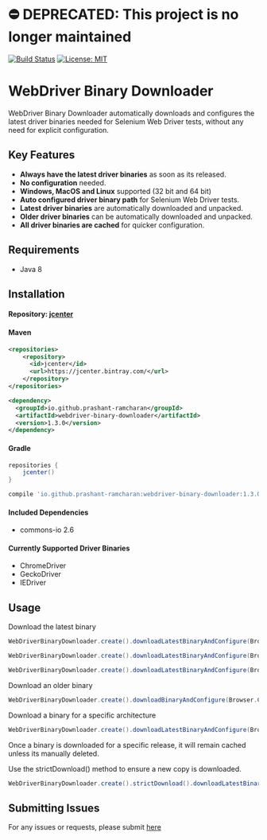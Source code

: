 # ⛔️ DEPRECATED: This project is no longer maintained


[![Build Status](https://travis-ci.org/prashant-ramcharan/webdriver-binary-downloader.svg?branch=master)](https://travis-ci.org/prashant-ramcharan/webdriver-binary-downloader)
[![License: MIT](https://img.shields.io/badge/License-MIT-yellow.svg)](https://opensource.org/licenses/MIT)


# WebDriver Binary Downloader #

WebDriver Binary Downloader automatically downloads and configures the latest driver binaries needed for Selenium Web Driver tests, without any need for explicit configuration.

## Key Features
- **Always have the latest driver binaries** as soon as its released.
- **No configuration** needed.
- **Windows, MacOS and Linux** supported (32 bit and 64 bit)
- **Auto configured driver binary path** for Selenium Web Driver tests.
- **Latest driver binaries** are automatically downloaded and unpacked.
- **Older driver binaries** can be automatically downloaded and unpacked.
- **All driver binaries are cached** for quicker configuration.

## Requirements
- Java 8

## Installation

#### Repository: [jcenter](https://bintray.com/prashantr/WebDriver-Binary-Downloader/webdriver-binary-downloader)

#### Maven
````xml
<repositories>
    <repository>
      <id>jcenter</id>
      <url>https://jcenter.bintray.com/</url>
    </repository>
</repositories>

<dependency>
  <groupId>io.github.prashant-ramcharan</groupId>
  <artifactId>webdriver-binary-downloader</artifactId>
  <version>1.3.0</version>
</dependency>
````

#### Gradle
````gradle
repositories {
    jcenter()
}

compile 'io.github.prashant-ramcharan:webdriver-binary-downloader:1.3.0'
````

#### Included Dependencies
* commons-io 2.6


#### Currently Supported Driver Binaries
* ChromeDriver
* GeckoDriver
* IEDriver


## Usage

Download the latest binary
````java
WebDriverBinaryDownloader.create().downloadLatestBinaryAndConfigure(Browser.CHROME);

WebDriverBinaryDownloader.create().downloadLatestBinaryAndConfigure(Browser.FIREFOX);

WebDriverBinaryDownloader.create().downloadLatestBinaryAndConfigure(Browser.IEXPLORER);
````

Download an older binary
````java
WebDriverBinaryDownloader.create().downloadBinaryAndConfigure(Browser.CHROME, "2.35");
````

Download a binary for a specific architecture
````java
WebDriverBinaryDownloader.create().downloadLatestBinaryAndConfigure(Browser.IEXPLORER, TargetArch.X86);
````

Once a binary is downloaded for a specific release, it will remain cached unless its manually deleted. 

Use the strictDownload() method to ensure a new copy is downloaded.
````java
WebDriverBinaryDownloader.create().strictDownload().downloadLatestBinaryAndConfigure(Browser.CHROME);
````


## Submitting Issues
For any issues or requests, please submit [here](https://github.com/pramcharan/webdriver-binary-downloader/issues/new)
